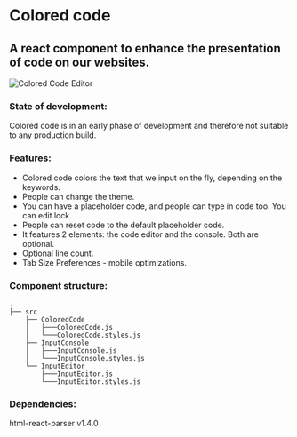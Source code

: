 # Colored code

## A react component to enhance the presentation of code on our websites.

![Colored Code Editor](https://i.imgur.com/StINA2X.png)

### State of development:

Colored code is in an early phase of development and therefore not suitable to any production build.

### Features:

- Colored code colors the text that we input on the fly, depending on the keywords.
- People can change the theme.
- You can have a placeholder code, and people can type in code too. You can edit lock.
- People can reset code to the default placeholder code.
- It features 2 elements: the code editor and the console. Both are optional.
- Optional line count.
- Tab Size Preferences - mobile optimizations.

### Component structure:

    .
    ├── src
        ├── ColoredCode
        │   ├───ColoredCode.js
        │   └───ColoredCode.styles.js
        ├── InputConsole
        │   ├───InputConsole.js
        │   └───InputConsole.styles.js
        └── InputEditor
            ├───InputEditor.js
            └───InputEditor.styles.js

### Dependencies:

html-react-parser v1.4.0
